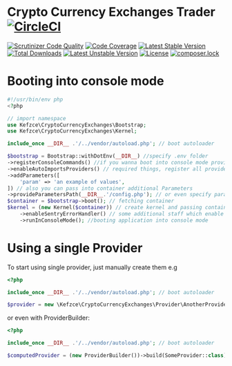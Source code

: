 # Crypto Currency Exchanges Trader  [![CircleCI](https://travis-ci.com/kefzce/CryptoCurrencyExchangesTrader.svg?branch=master)](https://github.com/kefzce/CryptoCurrencyExchangesTrader) 

[![Scrutinizer Code Quality](https://scrutinizer-ci.com/g/kefzce/CryptoCurrencyExchangesTrader/badges/quality-score.png?b=master)](https://scrutinizer-ci.com/g/kefzce/CryptoCurrencyExchangesTrader/?branch=master)
[![Code Coverage](https://scrutinizer-ci.com/g/kefzce/CryptoCurrencyExchangesTrader/badges/coverage.png?b=master)](https://scrutinizer-ci.com/g/kefzce/CryptoCurrencyExchangesTrader/?branch=master)
[![Latest Stable Version](https://poser.pugx.org/kefzce/cli-parser/v/stable)](https://github.com/kefzce/CryptoCurrencyExchangesTrader) [![Total Downloads](https://poser.pugx.org/kefzce/cli-parser/downloads)](https://github.com/kefzce/CryptoCurrencyExchangesTrader) [![Latest Unstable Version](https://poser.pugx.org/kefzce/cli-parser/v/unstable)](https://github.com/kefzce/CryptoCurrencyExchangesTrader) [![License](https://poser.pugx.org/kefzce/cli-parser/license)](https://github.com/kefzce/CryptoCurrencyExchangesTrader) [![composer.lock](https://poser.pugx.org/kefzce/cli-parser/composerlock)](https://github.com/kefzce/CryptoCurrencyExchangesTrader)


# Booting into console mode
```php
#!/usr/bin/env php
<?php

// import namespace
use Kefzce\CryptoCurrencyExchanges\Bootstrap;
use Kefzce\CryptoCurrencyExchanges\Kernel;

include_once __DIR__ .'/../vendor/autoload.php'; // boot autoloader

$bootstrap = Bootstrap::withDotEnv(__DIR__) //specify .env folder
->registerConsoleCommands() //if you wanna boot into console mode provide a few command 
->enableAutoImportsProviders() // required things, register all providers into DependencyInjection Container
->addParameters([
    'param' => 'an example of values',
]) // also you can pass into container additional Parameters
->provideParametersPath(__DIR__.'/config.php'); // or even specify parameters file, which should be simple an array on configuration e.g return []
$container = $bootstrap->boot(); // fetching container
$kernel = (new Kernel($container)) // create kernel and passing container into 
    ->enableSentryErrorHandler() // some additional staff which enable sentry error handling(required sentry dsn)
    ->runInConsoleMode(); //booting application into console mode
```

# Using a single Provider
To start using single provider, just manually create them
e.g
```php
<?php

include_once __DIR__ .'/../vendor/autoload.php'; // boot autoloader

$provider = new \Kefzce\CryptoCurrencyExchanges\Provider\AnotherProvider(); //and passing an additional config into constructor
```


or even with ProviderBuilder:

```php
<?php

include_once __DIR__ .'/../vendor/autoload.php'; // boot autoloader

$computedProvider = (new ProviderBuilder())->build(SomeProvider::class); // SomeProvider
```